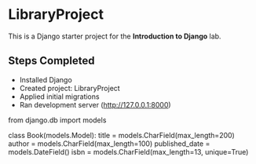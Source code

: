 # LibraryProject

This is a Django starter project for the **Introduction to Django** lab.

## Steps Completed
- Installed Django
- Created project: LibraryProject
- Applied initial migrations
- Ran development server (http://127.0.0.1:8000)

from django.db import models

class Book(models.Model):
    title = models.CharField(max_length=200)
    author = models.CharField(max_length=100)
    published_date = models.DateField()
    isbn = models.CharField(max_length=13, unique=True)
